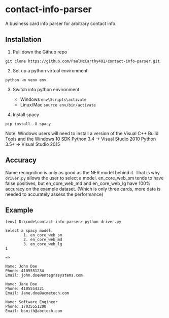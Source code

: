 # contact-info-parser
A business card info parser for arbitrary contact info.

## Installation
1. Pull down the Github repo
```
git clone https://github.com/PaulMcCarthy401/contact-info-parser.git
```
2. Set up a python virtual environment
```
python -m venv env
```
3. Switch into python environment
   - Windows `env\Scripts\activate`
   - Linux/Mac `source env/bin/activate`

4. Install spacy
```
pip install -U spacy
```
Note: Windows users will need to install a version of the Visual C++ Build Tools and the Windows 10 SDK
  Python 3.4 -> Visual Studio 2010
  Python 3.5+ -> Visual Studio 2015

## Accuracy
Name recognition is only as good as the NER model behind it. That is why `driver.py`
allows the user to select a model. en_core_web_sm tends to have false positives,
but en_core_web_md and en_core_web_lg have 100% accuracy on the example dataset.
(Which is only three cards, more data is needed to accurately assess the performance)

## Example
```
(env) D:\code\contact-info-parser> python driver.py

Select a spacy model:
        1. en_core_web_sm
        2. en_core_web_md
        3. en_core_web_lg
1

=>

Name: John Doe
Phone: 4105551234
Email: john.doe@entegrasystems.com

Name: Jane Doe
Phone: 4105554321
Email: Jane.doe@acmetech.com

Name: Software Engineer
Phone: 17035551200
Email: bsmith@abctech.com
```